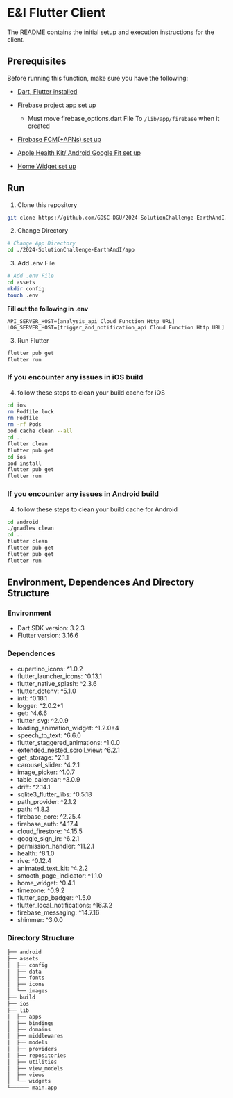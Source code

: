 # E&I Flutter Client

The README contains the initial setup and execution instructions for the client.

## Prerequisites

Before running this function, make sure you have the following:

- [Dart, Flutter installed](https://flutter-ko.dev/)
- [Firebase project app set up](https://firebase.google.com/?_gl=1*1wpq7mv*_up*MQ..*_ga*NzEyODE4MDQ5LjE3MDg4OTM3MDE.*_ga_CW55HF8NVT*MTcwODg5MzcwMC4xLjAuMTcwODg5MzcwMC4wLjAuMA..&hl=ko)
  - Must move firebase_options.dart File To `/lib/app/firebase` when it created
- [Firebase FCM(+APNs) set up ](https://firebase.google.com/docs/cloud-messaging/flutter/client?hl=ko&_gl=1*1y4het9*_up*MQ..*_ga*OTUzNjk1ODIwLjE3MDg5MTI2MzQ.*_ga_CW55HF8NVT*MTcwODkxMjYzMy4xLjAuMTcwODkxMjYzMy4wLjAuMA..)
- [Apple Health Kit/ Android Google Fit set up](https://pub.dev/packages/health)

- [Home Widget set up](https://pub.dev/packages/home_widget)

## Run

1. Clone this repository

```bash
git clone https://github.com/GDSC-DGU/2024-SolutionChallenge-EarthAndI.git
```

2. Change Directory

```bash
# Change App Directory
cd ./2024-SolutionChallenge-EarthAndI/app
```

3. Add .env File

```bash
# Add .env File
cd assets
mkdir config
touch .env
```

<strong>Fill out the following in .env </strong>

```
API_SERVER_HOST=[analysis_api Cloud Function Http URL]
LOG_SERVER_HOST=[trigger_and_notification_api Cloud Function Http URL]
```

3. Run Flutter

```bash
flutter pub get
flutter run
```

### If you encounter any issues in iOS build

4. follow these steps to clean your build cache for iOS

```bash
cd ios
rm Podfile.lock
rm Podfile
rm -rf Pods
pod cache clean --all
cd ..
flutter clean
flutter pub get
cd ios
pod install
flutter pub get
flutter run
```

### If you encounter any issues in Android build

4. follow these steps to clean your build cache for Android

```bash
cd android
./gradlew clean
cd ..
flutter clean
flutter pub get
flutter pub get
flutter run
```

## Environment, Dependences And Directory Structure

### Environment

- Dart SDK version: 3.2.3
- Flutter version: 3.16.6

### Dependences

- cupertino_icons: ^1.0.2
- flutter_launcher_icons: ^0.13.1
- flutter_native_splash: ^2.3.6
- flutter_dotenv: ^5.1.0
- intl: ^0.18.1
- logger: ^2.0.2+1
- get: ^4.6.6
- flutter_svg: ^2.0.9
- loading_animation_widget: ^1.2.0+4
- speech_to_text: ^6.6.0
- flutter_staggered_animations: ^1.0.0
- extended_nested_scroll_view: ^6.2.1
- get_storage: ^2.1.1
- carousel_slider: ^4.2.1
- image_picker: ^1.0.7
- table_calendar: ^3.0.9
- drift: ^2.14.1
- sqlite3_flutter_libs: ^0.5.18
- path_provider: ^2.1.2
- path: ^1.8.3
- firebase_core: ^2.25.4
- firebase_auth: ^4.17.4
- cloud_firestore: ^4.15.5
- google_sign_in: ^6.2.1
- permission_handler: ^11.2.1
- health: ^8.1.0
- rive: ^0.12.4
- animated_text_kit: ^4.2.2
- smooth_page_indicator: ^1.1.0
- home_widget: ^0.4.1
- timezone: ^0.9.2
- flutter_app_badger: ^1.5.0
- flutter_local_notifications: ^16.3.2
- firebase_messaging: ^14.7.16
- shimmer: ^3.0.0

### Directory Structure

```sh
├── android
├── assets
│  ├── config
│  ├── data
│  ├── fonts
│  ├── icons
│  └── images
├── build
├── ios
├── lib
│  ├── apps
│  ├── bindings
│  ├── domains
│  ├── middlewares
│  ├── models
│  ├── providers
│  ├── repositories
│  ├── utilities
│  ├── view_models
│  ├── views
│  └── widgets
└────── main.app
```
